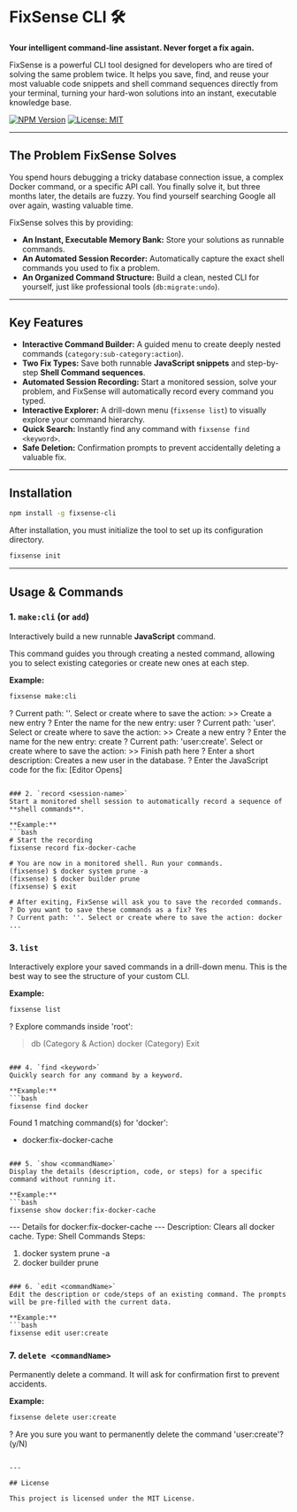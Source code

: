 # FixSense CLI 🛠️

**Your intelligent command-line assistant. Never forget a fix again.**

FixSense is a powerful CLI tool designed for developers who are tired of solving the same problem twice. It helps you save, find, and reuse your most valuable code snippets and shell command sequences directly from your terminal, turning your hard-won solutions into an instant, executable knowledge base.

[![NPM Version](https://img.shields.io/npm/v/fixsense-cli.svg)](https://www.npmjs.com/package/fixsense-cli)
[![License: MIT](https://img.shields.io/badge/License-MIT-yellow.svg)](https://opensource.org/licenses/MIT)

---

## The Problem FixSense Solves

You spend hours debugging a tricky database connection issue, a complex Docker command, or a specific API call. You finally solve it, but three months later, the details are fuzzy. You find yourself searching Google all over again, wasting valuable time.

FixSense solves this by providing:
- **An Instant, Executable Memory Bank:** Store your solutions as runnable commands.
- **An Automated Session Recorder:** Automatically capture the exact shell commands you used to fix a problem.
- **An Organized Command Structure:** Build a clean, nested CLI for yourself, just like professional tools (`db:migrate:undo`).

---

## Key Features

- **Interactive Command Builder:** A guided menu to create deeply nested commands (`category:sub-category:action`).
- **Two Fix Types:** Save both runnable **JavaScript snippets** and step-by-step **Shell Command sequences**.
- **Automated Session Recording:** Start a monitored session, solve your problem, and FixSense will automatically record every command you typed.
- **Interactive Explorer:** A drill-down menu (`fixsense list`) to visually explore your command hierarchy.
- **Quick Search:** Instantly find any command with `fixsense find <keyword>`.
- **Safe Deletion:** Confirmation prompts to prevent accidentally deleting a valuable fix.

---

## Installation

```bash
npm install -g fixsense-cli
```
After installation, you must initialize the tool to set up its configuration directory.
```bash
fixsense init
```

---

## Usage & Commands

### 1. `make:cli` (or `add`)
Interactively build a new runnable **JavaScript** command.

This command guides you through creating a nested command, allowing you to select existing categories or create new ones at each step.

**Example:**
```bash
fixsense make:cli
```
? Current path: ''. Select or create where to save the action: >> Create a new entry
? Enter the name for the new entry: user
? Current path: 'user'. Select or create where to save the action: >> Create a new entry
? Enter the name for the new entry: create
? Current path: 'user:create'. Select or create where to save the action: >> Finish path here
? Enter a short description: Creates a new user in the database.
? Enter the JavaScript code for the fix: [Editor Opens]
```

### 2. `record <session-name>`
Start a monitored shell session to automatically record a sequence of **shell commands**.

**Example:**
```bash
# Start the recording
fixsense record fix-docker-cache

# You are now in a monitored shell. Run your commands.
(fixsense) $ docker system prune -a
(fixsense) $ docker builder prune
(fixsense) $ exit

# After exiting, FixSense will ask you to save the recorded commands.
? Do you want to save these commands as a fix? Yes
? Current path: ''. Select or create where to save the action: docker
...
```

### 3. `list`
Interactively explore your saved commands in a drill-down menu. This is the best way to see the structure of your custom CLI.

**Example:**
```bash
fixsense list
```
? Explore commands inside 'root':
> db (Category & Action)
  docker (Category)
  Exit
```

### 4. `find <keyword>`
Quickly search for any command by a keyword.

**Example:**
```bash
fixsense find docker
```
Found 1 matching command(s) for 'docker':
  - docker:fix-docker-cache
```

### 5. `show <commandName>`
Display the details (description, code, or steps) for a specific command without running it.

**Example:**
```bash
fixsense show docker:fix-docker-cache
```
--- Details for docker:fix-docker-cache ---
Description: Clears all docker cache.
Type: Shell Commands
Steps:
  1. docker system prune -a
  2. docker builder prune
```

### 6. `edit <commandName>`
Edit the description or code/steps of an existing command. The prompts will be pre-filled with the current data.

**Example:**
```bash
fixsense edit user:create
```

### 7. `delete <commandName>`
Permanently delete a command. It will ask for confirmation first to prevent accidents.

**Example:**
```bash
fixsense delete user:create
```
? Are you sure you want to permanently delete the command 'user:create'? (y/N)
```

---

## License

This project is licensed under the MIT License.
